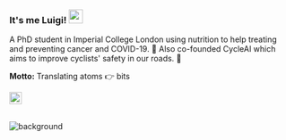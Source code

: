 ### It's me Luigi! <img src="https://media.giphy.com/media/hvRJCLFzcasrR4ia7z/giphy.gif" width="25px">

A PhD student in Imperial College London using nutrition to help treating and preventing cancer and COVID-19. 🍲 Also co-founded CycleAI which aims to improve cyclists' safety in our roads. 🚴

**Motto:** Translating atoms 👉️ bits

<a href="https://www.linkedin.com/in/luisdrita/">
        <img alt="Luís Rita LinkedIn" width="22px" src="https://raw.githubusercontent.com/peterthehan/peterthehan/master/assets/linkedin.svg" />
</a>

<br/>
<br/>

![background](images/github.png)
